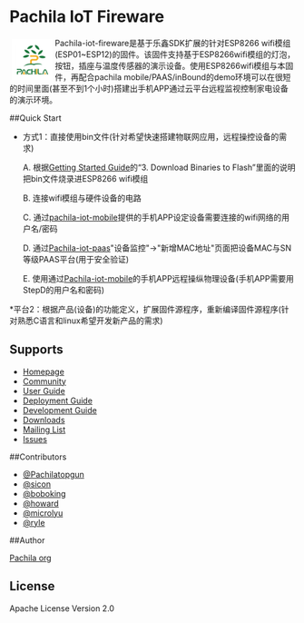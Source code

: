 # Pachila IoT Fireware

<a href="http://www.pachila.cn"><img src="https://github.com/pachila-org/pachila-iot-mobile/blob/master/www/images/icon.png" align="left" hspace="4" vspace="4"></a>

Pachila-iot-fireware是基于乐鑫SDK扩展的针对ESP8266 wifi模组(ESP01~ESP12)的固件。该固件支持基于ESP8266wifi模组的灯泡，按钮，插座与温度传感器的演示设备。使用ESP8266wifi模组与本固件，再配合pachila mobile/PAAS/inBound的demo环境可以在很短的时间里面(甚至不到1个小时)搭建出手机APP通过云平台远程监视控制家电设备的演示环境。

##Quick Start
* 方式1：直接使用bin文件(针对希望快速搭建物联网应用，远程操控设备的需求)

  A. 根据[Getting Started Guide](http://www.espressif.com/support/explore/get-started/esp8266/getting-started-guide)的“3. Download Binaries to Flash”里面的说明把bin文件烧录进ESP8266 wifi模组

  B. 连接wifi模组与硬件设备的电路

  C. 通过[pachila-iot-mobile](https://github.com/pachila-org/pachila-iot-mobile)提供的手机APP设定设备需要连接的wifi网络的用户名/密码

  D. 通过[Pachila-iot-paas](http://120.27.4.46/iotpass/admin.php)"设备监控"->"新增MAC地址"页面把设备MAC与SN等级PAAS平台(用于安全验证)

  E. 使用通过[Pachila-iot-mobile](https://github.com/pachila-org/pachila-iot-mobile)的手机APP远程操纵物理设备(手机APP需要用StepD的用户名和密码)

*平台2：根据产品(设备)的功能定义，扩展固件源程序，重新编译固件源程序(针对熟悉C语言和linux希望开发新产品的需求)


## Supports

* [Homepage](http://www.pachila.cn)
* [Community](http://www.pachila.cn/)
* [User Guide](http://www.pachila.cn/)
* [Deployment Guide](http://www.pachila.cn/)
* [Development Guide](http://www.pachila.cn/)
* [Downloads]((http://www.pachila.cn/))
* [Mailing List](sicon@pachila.cn)
* [Issues](https://github.com/pachila-org/pachila-iot-mobile/issues)

##Contributors

* [@Pachilatopgun](https://github.com/pachilatopgun)
* [@sicon](https://github.com/sicon)
* [@boboking](https://github.com/boboking)
* [@howard](https://github.com/howard)
* [@microlyu](https://github.com/microlyu)
* [@ryle](https://github.com/ryle)

##Author

[Pachila org](https://github.com/pachila-org)

## License

Apache License Version 2.0

